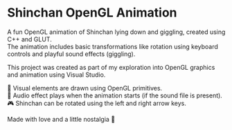 # Shinchan OpenGL Animation

A fun OpenGL animation of Shinchan lying down and giggling, created using C++ and GLUT.  
The animation includes basic transformations like rotation using keyboard controls and playful sound effects (giggling).

This project was created as part of my exploration into OpenGL graphics and animation using Visual Studio.


🎨 Visual elements are drawn using OpenGL primitives.  
🎵 Audio effect plays when the animation starts (if the sound file is present).  
🎮 Shinchan can be rotated using the left and right arrow keys.


Made with love and a little nostalgia 💛
